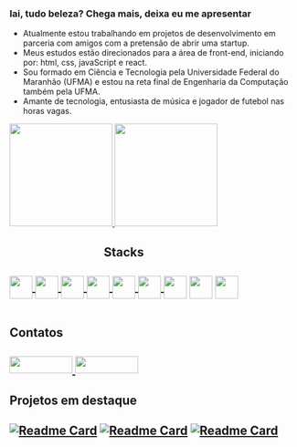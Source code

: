 ### Iai, tudo beleza? Chega mais, deixa eu me apresentar

- Atualmente estou trabalhando em projetos de desenvolvimento em parceria com amigos com a pretensão de abrir uma startup.
- Meus estudos estão direcionados para a área de front-end, iniciando por: html, css, javaScript e react.
- Sou formado em Ciência e Tecnologia pela Universidade Federal do Maranhão (UFMA) e estou na reta final de Engenharia da Computação também pela UFMA.
- Amante de tecnologia, entusiasta de música e jogador de futebol nas horas vagas.

<div style="display: inline-block;">
  <a href="https://github.com/miqueiaspcoelho?tab=repositories">
    <img src="https://github-readme-stats-1jn1onrg6-miqueiaspcoelho.vercel.app/api?username=miqueiaspcoelho&show_icons=true&include_all_commits=false&count_privat=true&theme=dark"
    height="180em"/>
    <img src="https://github-readme-stats-1jn1onrg6-miqueiaspcoelho.vercel.app/api/top-langs/?username=miqueiaspcoelho&layout=compact&theme=dark&langs_count=8"
    height="180em"/>
  </a>
</div><br>

<div align="center" style="display: inline-block">
  <h2>Stacks<h2>
  <a href="https://github.com/miqueiaspcoelho/EstudosPython" target="_blank">
    <img width="40" height="40" align="center" src="https://cdn.jsdelivr.net/gh/devicons/devicon/icons/python/python-original.svg"/>
  </a>
  
  <a href="https://github.com/miqueiaspcoelho/Compilador" target="_blank">
    <img width="40" height="40" align="center" src="https://cdn.jsdelivr.net/gh/devicons/devicon/icons/java/java-original.svg"/>
  </a>
  
  <a href="https://github.com/miqueiaspcoelho/quiz" target="_blank">
    <img width="40" height="40" align="center" src="https://cdn.jsdelivr.net/gh/devicons/devicon/icons/html5/html5-original.svg"/>  
    <img width="40" height="40" align="center" src="https://cdn.jsdelivr.net/gh/devicons/devicon/icons/css3/css3-original.svg" />
  </a>
  
  <a href="https://github.com/miqueiaspcoelho/ScoreBotDiscord2.0" target="_blank">
    <img width="40" height="40" align="center" src="https://cdn.jsdelivr.net/gh/devicons/devicon/icons/javascript/javascript-original.svg"/>
  </a>
  
  <a href="https://github.com/miqueiaspcoelho/jornadadev" target="_blank">
    <img width="40" height="40" align="center" src="https://cdn.jsdelivr.net/gh/devicons/devicon/icons/react/react-original.svg" />
  </a>
  
  <img width="40" height="40" align="center" src="https://cdn.jsdelivr.net/gh/devicons/devicon/icons/c/c-original.svg" />
  <img width="40" height="40" align="center" src="https://cdn.jsdelivr.net/gh/devicons/devicon/icons/cplusplus/cplusplus-original.svg" />
  <img width="40" height="40" align="center" src="https://cdn.jsdelivr.net/gh/devicons/devicon/icons/mysql/mysql-original-wordmark.svg" />
          
</div>

<div style="display: inline-block">
  <h2>Contatos<h2/>
  <a  href="https://www.linkedin.com/in/miqu%C3%A9ias-pereira-coelho-8a0071218/" target="_blank">
    <img width="110" height="30"  src="https://img.shields.io/badge/LinkedIn-0077B5?style=for-the-badge&logo=linkedin&logoColor=white" target="_blank" />
  </a>
  <a  href="https://www.instagram.com/mi.queias/" target="_blank">
    <img width="110" height="30" src="https://img.shields.io/badge/Instagram-E4405F?style=for-the-badge&logo=instagram&logoColor=white" target="_blank"/>
  <a/>
<div/>

#### Projetos em destaque
[![Readme Card](https://github-readme-stats-1jn1onrg6-miqueiaspcoelho.vercel.app/api/pin/?username=miqueiaspcoelho&repo=jornadadev&theme=dark)](https://github.com/miqueiaspcoelho/jornadadev)
[![Readme Card](https://github-readme-stats-1jn1onrg6-miqueiaspcoelho.vercel.app/api/pin/?username=miqueiaspcoelho&repo=quiz&theme=dark)](https://github.com/miqueiaspcoelho/quiz)
[![Readme Card](https://github-readme-stats-1jn1onrg6-miqueiaspcoelho.vercel.app/api/pin/?username=miqueiaspcoelho&repo=ScoreBotDiscord2.0&theme=dark)](https://github.com/miqueiaspcoelho/ScoreBotDiscord2.0)

